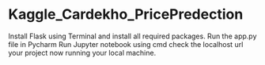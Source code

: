 # Kaggle_Cardekho_PricePredection
Install Flask using Terminal and install all required packages.
Run the app.py file in Pycharm
Run Jupyter notebook using cmd
check the localhost url your project now running your local machine.
